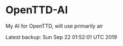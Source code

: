 # OpenTTD-AI
My AI for OpenTTD, will use primarily air

Latest backup: Sun Sep 22 01:52:01 UTC 2019

